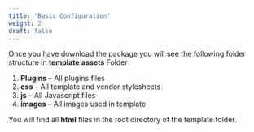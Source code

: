 ```yaml
---
title: 'Basic Configuration'
weight: 2
draft: false
---
```

Once you have download the package you will see the following folder structure in **template** **assets** Folder

1. **Plugins** – All plugins files
2. **css** – All template and vendor stylesheets
3. **js** – All Javascript files
4. **images** – All images used in template

You will find all **html** files in the root directory of the template folder.